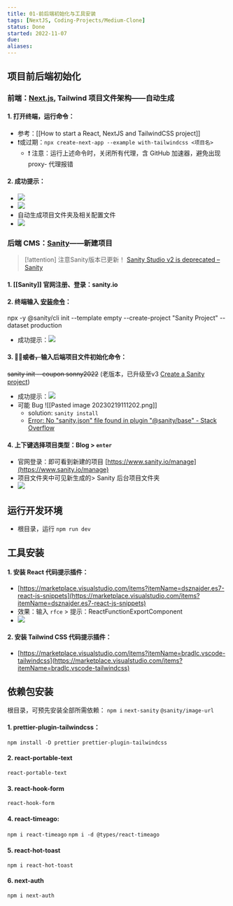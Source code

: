 ```yaml
---
title: 01-前后端初始化与工具安装
tags: [NextJS, Coding-Projects/Medium-Clone]
status: Done
started: 2022-11-07
due: 
aliases: 
---
```

## 项目前后端初始化
### 前端：[Next.js](https://nextjs.org/), Tailwind 项目文件架构——自动生成
#### 1. 打开终端，运行命令：
- 参考：[[How to start a React, NextJS and TailwindCSS project]]
- ❗或过期：`npx create-next-app --example with-tailwindcss <项目名>`
	- ❗ 注意：运行上述命令时，关闭所有代理，含 GitHub 加速器，避免出现 proxy- 代理报错
#### 2. 成功提示：
- ![](https://cdn.nlark.com/yuque/0/2022/png/29677165/1667807686230-2850367b-0a53-4d1e-ba17-5a42b2999f30.png)
- ![](https://cdn.nlark.com/yuque/0/2022/png/29677165/1667808219286-bcd367f6-d4ea-41e1-ae98-349576e0057e.png)
- 自动生成项目文件夹及相关配置文件
- ![](https://cdn.nlark.com/yuque/0/2022/png/29677165/1667808121381-b22aa698-08c5-4e62-a772-a400811ead67.png)
### 后端 CMS：[Sanity](https://www.sanity.io/)——新建项目
> [!attention]
> 注意Sanity版本已更新！
> [Sanity Studio v2 is deprecated – Sanity](https://www.sanity.io/help/studio-v2-vs-v3)
#### 1. [[Sanity]] 官网注册、登录：sanity.io
#### 2. 终端输入 [安装命令](https://www.sanity.io/docs/create-a-sanity-project?ref=hero)：
npx -y @sanity/cli init --template empty --create-project "Sanity Project" --dataset production
- 成功提示：![](https://cdn.nlark.com/yuque/0/2022/png/29677165/1667808912491-93d2ae9e-9230-4979-b83d-4c4639a41573.png)
#### 3. 🐛❌~~或者，~~输入后端项目文件初始化命令：
~~sanity init --coupon sonny2022~~ (老版本，已升级至v3 [Create a Sanity project](https://www.sanity.io/docs/create-a-sanity-project))
- 成功提示：![](https://cdn.nlark.com/yuque/0/2022/png/29677165/1667809675252-8c64e0da-0eb5-42eb-b986-3e758cbe5990.png)
- 可能 Bug ![[Pasted image 20230219111202.png]]
	- solution: `sanity install`
	- [Error: No "sanity.json" file found in plugin "@sanity/base" - Stack Overflow](https://stackoverflow.com/questions/65216022/error-no-sanity-json-file-found-in-plugin-sanity-base)
#### 4. 上下键选择项目类型：Blog > `enter`
- 官网登录：即可看到新建的项目 [https://www.sanity.io/manage](https://www.sanity.io/manage)
- 项目文件夹中可见新生成的> Sanity 后台项目文件夹
- ![](https://cdn.nlark.com/yuque/0/2022/png/29677165/1667817246744-1f104496-645e-4a3d-8b64-c963b7e165df.png)
## 运行开发环境
- 根目录，运行 `npm run dev`
## 工具安装
#### 1. 安装 React 代码提示插件：
- [https://marketplace.visualstudio.com/items?itemName=dsznajder.es7-react-js-snippets](https://marketplace.visualstudio.com/items?itemName=dsznajder.es7-react-js-snippets)
- 效果：输入 `rfce` > 提示：ReactFunctionExportComponent
- ![](https://cdn.nlark.com/yuque/0/2022/png/29677165/1667812088268-37587743-4d51-4b23-959d-ebb9fbeed69f.png)
#### 2. 安装 Tailwind CSS 代码提示插件：
- [https://marketplace.visualstudio.com/items?itemName=bradlc.vscode-tailwindcss](https://marketplace.visualstudio.com/items?itemName=bradlc.vscode-tailwindcss)
## 依赖包安装
根目录，可预先安装全部所需依赖：
`npm i`
`next-sanity` 
`@sanity/image-url `
#### 1. prettier-plugin-tailwindcss：
`npm install -D prettier prettier-plugin-tailwindcss`
#### 2. react-portable-text
`react-portable-text` 
#### 3. react-hook-form
`react-hook-form`
#### 4. react-timeago:
`npm i react-timeago`
`npm i -d @types/react-timeago`
#### 5. react-hot-toast
`npm i react-hot-toast`
#### 6. next-auth
`npm i next-auth`
